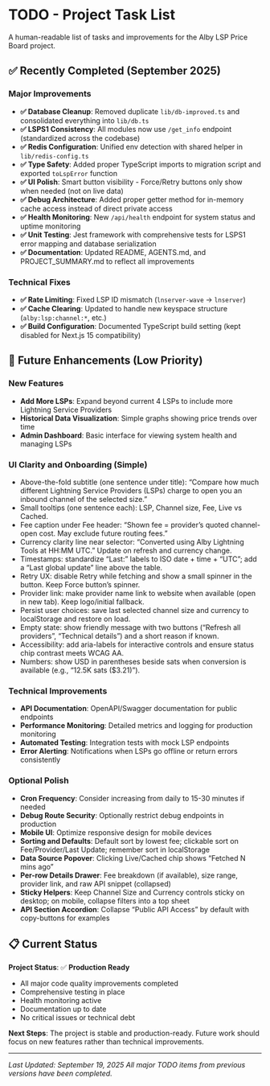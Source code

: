 # TODO - Project Task List

A human-readable list of tasks and improvements for the Alby LSP Price Board project.

## ✅ Recently Completed (September 2025)

### Major Improvements
- **✅ Database Cleanup**: Removed duplicate `lib/db-improved.ts` and consolidated everything into `lib/db.ts`
- **✅ LSPS1 Consistency**: All modules now use `/get_info` endpoint (standardized across the codebase)
- **✅ Redis Configuration**: Unified env detection with shared helper in `lib/redis-config.ts`
- **✅ Type Safety**: Added proper TypeScript imports to migration script and exported `toLspError` function
- **✅ UI Polish**: Smart button visibility - Force/Retry buttons only show when needed (not on live data)
- **✅ Debug Architecture**: Added proper getter method for in-memory cache access instead of direct private access
- **✅ Health Monitoring**: New `/api/health` endpoint for system status and uptime monitoring
- **✅ Unit Testing**: Jest framework with comprehensive tests for LSPS1 error mapping and database serialization
- **✅ Documentation**: Updated README, AGENTS.md, and PROJECT_SUMMARY.md to reflect all improvements

### Technical Fixes
- **✅ Rate Limiting**: Fixed LSP ID mismatch (`lnserver-wave` → `lnserver`)
- **✅ Cache Clearing**: Updated to handle new keyspace structure (`alby:lsp:channel:*`, etc.)
- **✅ Build Configuration**: Documented TypeScript build setting (kept disabled for Next.js 15 compatibility)

## 🎯 Future Enhancements (Low Priority)

### New Features
- **Add More LSPs**: Expand beyond current 4 LSPs to include more Lightning Service Providers
- **Historical Data Visualization**: Simple graphs showing price trends over time
- **Admin Dashboard**: Basic interface for viewing system health and managing LSPs

### UI Clarity and Onboarding (Simple)
- Above-the-fold subtitle (one sentence under title): “Compare how much different Lightning Service Providers (LSPs) charge to open you an inbound channel of the selected size.”
- Small tooltips (one sentence each): LSP, Channel size, Fee, Live vs Cached.
- Fee caption under Fee header: “Shown fee = provider’s quoted channel-open cost. May exclude future routing fees.”
- Currency clarity line near selector: “Converted using Alby Lightning Tools at HH:MM UTC.” Update on refresh and currency change.
- Timestamps: standardize “Last:” labels to ISO date + time + “UTC”; add a “Last global update” line above the table.
- Retry UX: disable Retry while fetching and show a small spinner in the button. Keep Force button’s spinner.
- Provider link: make provider name link to website when available (open in new tab). Keep logo/initial fallback.
- Persist user choices: save last selected channel size and currency to localStorage and restore on load.
- Empty state: show friendly message with two buttons (“Refresh all providers”, “Technical details”) and a short reason if known.
- Accessibility: add aria-labels for interactive controls and ensure status chip contrast meets WCAG AA.
- Numbers: show USD in parentheses beside sats when conversion is available (e.g., “12.5K sats ($3.21)”).

### Technical Improvements
- **API Documentation**: OpenAPI/Swagger documentation for public endpoints
- **Performance Monitoring**: Detailed metrics and logging for production monitoring
- **Automated Testing**: Integration tests with mock LSP endpoints
- **Error Alerting**: Notifications when LSPs go offline or return errors consistently

### Optional Polish
- **Cron Frequency**: Consider increasing from daily to 15-30 minutes if needed
- **Debug Route Security**: Optionally restrict debug endpoints in production
- **Mobile UI**: Optimize responsive design for mobile devices
 - **Sorting and Defaults**: Default sort by lowest fee; clickable sort on Fee/Provider/Last Update; remember sort in localStorage
 - **Data Source Popover**: Clicking Live/Cached chip shows “Fetched N mins ago”
 - **Per-row Details Drawer**: Fee breakdown (if available), size range, provider link, and raw API snippet (collapsed)
 - **Sticky Helpers**: Keep Channel Size and Currency controls sticky on desktop; on mobile, collapse filters into a top sheet
 - **API Section Accordion**: Collapse “Public API Access” by default with copy-buttons for examples

## 📋 Current Status

**Project Status**: ✅ **Production Ready**
- All major code quality improvements completed
- Comprehensive testing in place  
- Health monitoring active
- Documentation up to date
- No critical issues or technical debt

**Next Steps**: The project is stable and production-ready. Future work should focus on new features rather than technical improvements.

---

*Last Updated: September 19, 2025*
*All major TODO items from previous versions have been completed.*
